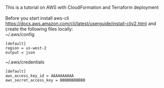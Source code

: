 This is a tutorial on AWS with CloudFormation and Terraform deployment
<br>
<br>
Before you start install aws-cli https://docs.aws.amazon.com/cli/latest/userguide/install-cliv2.html and create the following files locally:
<br>
~/.aws/config
```
[default]
region = us-west-2
output = json
```
~/.aws/credentials
```
[default]
aws_access_key_id = AAAAAAAAAA
aws_secret_access_key = BBBBBBBBBBB
```
